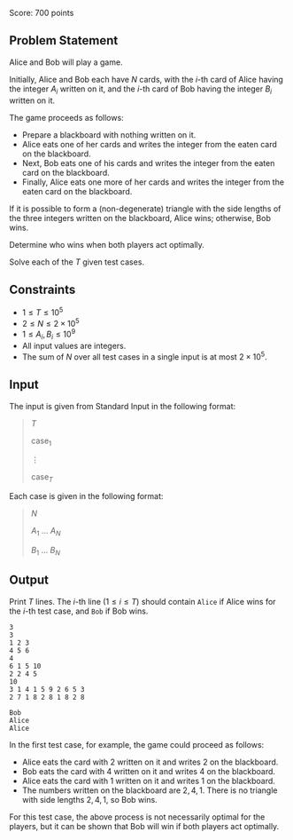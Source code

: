 Score: $700$ points

## Problem Statement

Alice and Bob will play a game.

Initially, Alice and Bob each have $N$ cards, with the $i$-th card of Alice having the integer $A_i$ written on it, and the $i$-th card of Bob having the integer $B_i$ written on it.

The game proceeds as follows:

- Prepare a blackboard with nothing written on it.
- Alice eats one of her cards and writes the integer from the eaten card on the blackboard.
- Next, Bob eats one of his cards and writes the integer from the eaten card on the blackboard.
- Finally, Alice eats one more of her cards and writes the integer from the eaten card on the blackboard.

If it is possible to form a (non-degenerate) triangle with the side lengths of the three integers written on the blackboard, Alice wins; otherwise, Bob wins.

Determine who wins when both players act optimally.

Solve each of the $T$ given test cases.

## Constraints

- $1 \leq T \leq 10^5$
- $2 \leq N \leq 2 \times 10^5$
- $1 \leq A_i, B_i \leq 10^9$
- All input values are integers.
- The sum of $N$ over all test cases in a single input is at most $2 \times 10^5$.

## Input

The input is given from Standard Input in the following format:

> $T$
> 
> $\mathrm{case}_1$
> 
> $\vdots$
> 
> $\mathrm{case}_T$

Each case is given in the following format:

> $N$
> 
> $A_1$ $\ldots$ $A_N$
> 
> $B_1$ $\ldots$ $B_N$

## Output

Print $T$ lines. The $i$-th line $(1 \leq i \leq T)$ should contain `Alice` if Alice wins for the $i$-th test case, and `Bob` if Bob wins.

```input1
3
3
1 2 3
4 5 6
4
6 1 5 10
2 2 4 5
10
3 1 4 1 5 9 2 6 5 3
2 7 1 8 2 8 1 8 2 8
```

```output1
Bob
Alice
Alice
```

In the first test case, for example, the game could proceed as follows:

- Alice eats the card with $2$ written on it and writes $2$ on the blackboard.
- Bob eats the card with $4$ written on it and writes $4$ on the blackboard.
- Alice eats the card with $1$ written on it and writes $1$ on the blackboard.
- The numbers written on the blackboard are $2, 4, 1$. There is no triangle with side lengths $2, 4, 1$, so Bob wins.

For this test case, the above process is not necessarily optimal for the players, but it can be shown that Bob will win if both players act optimally.